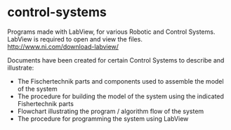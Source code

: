# control-systems

Programs made with LabView, for various Robotic and Control Systems.<br/>
LabView is required to open and view the files.<br/>
http://www.ni.com/download-labview/<br/>

Documents have been created for certain Control Systems to describe and illustrate:
  - The Fischertechnik parts and components used to assemble the model of the system<br/>
  - The procedure for building the model of the system using the indicated Fishertechnik parts<br/>
  - Flowchart illustrating the program / algorithm flow of the system<br/>
  - The procedure for programming the system using LabView<br/>
